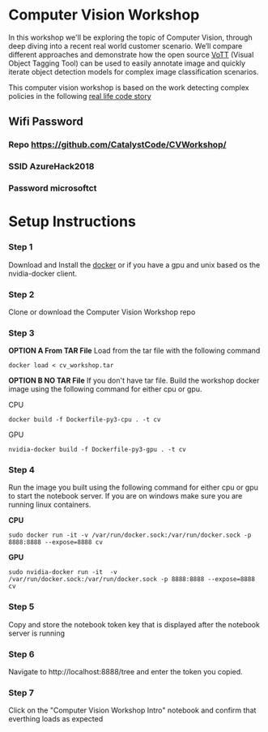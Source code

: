 # Computer Vision Workshop
In this workshop we'll be exploring the topic of Computer Vision, through deep diving into a recent real world customer scenario. We’ll compare different approaches and demonstrate how the open source [VoTT](github.com/Microsoft/VoTT) (Visual Object Tagging Tool) can be used to easily annotate image and quickly iterate object detection models for complex image classification scenarios. 
 
This computer vision workshop is based on the work detecting complex policies in the following [real life code story](https://www.microsoft.com/developerblog/2017/07/31/using-object-detection-complex-image-classification-scenarios/)

## Wifi Password

### Repo https://github.com/CatalystCode/CVWorkshop/
### SSID AzureHack2018
### Password microsoftct


# Setup Instructions
### Step 1 
Download and Install the [docker](https://www.docker.com) or if you have a gpu and unix based os the nvidia-docker client.

### Step 2 
Clone or download the Computer Vision Workshop repo

### Step 3 

**OPTION A From TAR File**
Load from the tar file with the following command 
```
docker load < cv_workshop.tar
```

**OPTION B NO TAR File**
If you don't have tar file. Build the workshop docker image using the following command for either cpu or gpu.

CPU
```
docker build -f Dockerfile-py3-cpu . -t cv
```

GPU
```
nvidia-docker build -f Dockerfile-py3-gpu . -t cv
```
### Step 4
Run the image you built using the following command for either cpu or gpu to start the notebook server. If you are on windows make sure you are running linux containers.

**CPU**
```
sudo docker run -it -v /var/run/docker.sock:/var/run/docker.sock -p 8888:8888 --expose=8888 cv
```

**GPU**
```
sudo nvidia-docker run -it  -v /var/run/docker.sock:/var/run/docker.sock -p 8888:8888 --expose=8888 cv
```

### Step 5 
Copy and store the notebook token key that is displayed after the notebook server is running

### Step 6
Navigate to http://localhost:8888/tree and enter the token you copied.

### Step 7 
Click on the "Computer Vision Workshop Intro" notebook and confirm that everthing loads as expected
